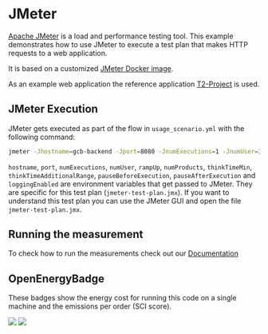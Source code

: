 # JMeter

[Apache JMeter](https://jmeter.apache.org/) is a load and performance testing tool.
This example demonstrates how to use JMeter to execute a test plan that makes HTTP requests to a web application.

It is based on a customized [JMeter Docker image](https://hub.docker.com/r/t2project/jmeter).

As an example web application the reference application [T2-Project](https://t2-documentation.readthedocs.io) is used.

## JMeter Execution

JMeter gets executed as part of the flow in `usage_scenario.yml` with the following command:

```bash
jmeter -Jhostname=gcb-backend -Jport=8080 -JnumExecutions=1 -JnumUser=1 -JrampUp=0 -JnumProducts=1 -JthinkTimeMin=0 -JthinkTimeAdditionalRange=0 -JpauseBeforeExecution=0 -JpauseAfterExecution=0 -JloggingEnabled=true -n -t /tmp/repo/jmeter-test-plan.jmx
```

`hostname`, `port`, `numExecutions`, `numUser`, `rampUp`, `numProducts`, `thinkTimeMin`, `thinkTimeAdditionalRange`, `pauseBeforeExecution`, `pauseAfterExecution` and `loggingEnabled` are environment variables that get passed to JMeter. They are specific for this test plan (`jmeter-test-plan.jmx`).
If you want to understand this test plan you can use the JMeter GUI and open the file `jmeter-test-plan.jmx`.

## Running the measurement

To check how to run the measurements check out our [Documentation](https://docs.green-coding.berlin)

## OpenEnergyBadge

These badges show the energy cost for running this code on a single machine and the emissions per order (SCI score).

<a href="https://metrics.green-coding.io/stats.html?id=207c1ae2-d2b5-4fc9-a6ea-b68c2f69073a"><img src="https://api.green-coding.io/v1/badge/single/207c1ae2-d2b5-4fc9-a6ea-b68c2f69073a?metric=cpu_energy_rapl_msr_component"></a>
<a href="https://metrics.green-coding.io/stats.html?id=207c1ae2-d2b5-4fc9-a6ea-b68c2f69073a"><img src="https://api.green-coding.io/v1/badge/single/207c1ae2-d2b5-4fc9-a6ea-b68c2f69073a?metric=software_carbon_intensity_global"></a>

